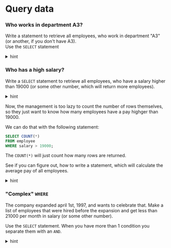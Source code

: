 ﻿# Query data

### Who works in department A3?
Write a statement to retrieve all employees, who work in department "A3" (or another, if you don't have A3).\
Use the `SELECT` statement

<details>
<summary>hint</summary>

```sql
SELECT *
FROM employee
WHERE department = 'A3';
```

</details>

### Who has a high salary?

Write a `SELECT` statement to retrieve all employees, who have a salary higher than 19000 (or some other number, which will return more employees).

<details>
<summary>hint</summary>

```sql
SELECT *
FROM employee
WHERE salary > 19000;
```

</details>

Now, the management is too lazy to count the number of rows themselves, so they just want to know how many employees have a pay highger than 19000.

We can do that with the following statement:

```sql
SELECT COUNT(*)
FROM employee
WHERE salary > 19000;
```

The `COUNT(*)` will just count how many rows are returned.

See if you can figure out, how to write a statement, which will calculate the average pay of all employees.

<details>
<summary>hint</summary>

```sql
SELECT AVG(*)
FROM employee
```

</details>

### "Complex" `WHERE`

The company expanded april 1st, 1997, and wants to celebrate that. 
Make a list of employees that were hired before the expansion 
and get less than 21000 per month in salary (or some other number).

Use the `SELECT` statement. When you have more than 1 condition you separate them with an `AND`.

<details>
<summary>hint</summary>

```sql
SELECT *
FROM employee
WHERE startdate < '01-04-1997' 
  AND salary < 21000
```

</details>

